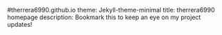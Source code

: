 #therrera6990.github.io
theme: Jekyll-theme-minimal
title: therrera6990 homepage
description: Bookmark this to keep an eye on my project updates!
